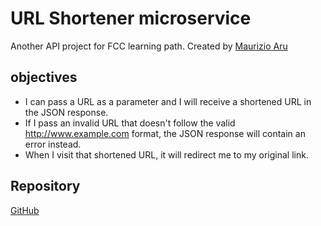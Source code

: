 # URL Shortener microservice

Another API project for FCC learning path.
Created by [Maurizio Aru](http://www.ginopc.it)

## objectives

 * I can pass a URL as a parameter and I will receive a shortened URL in the JSON response.
 * If I pass an invalid URL that doesn't follow the valid http://www.example.com format, the JSON response will contain an error instead.
 * When I visit that shortened URL, it will redirect me to my original link.

## Repository

[GitHub](http://github.com/ginopc/url-shortener.git)
